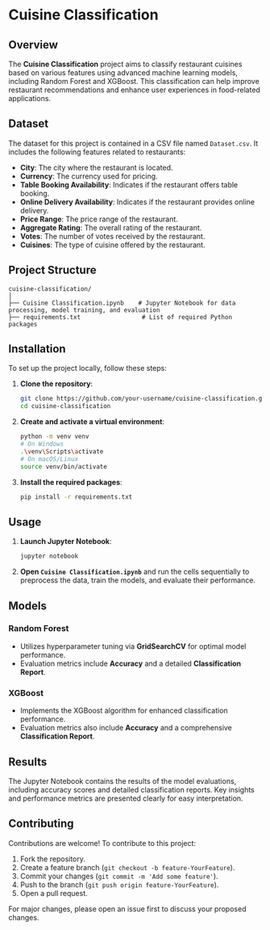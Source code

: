 # Cuisine Classification

## Overview

The **Cuisine Classification** project aims to classify restaurant cuisines based on various features using advanced machine learning models, including Random Forest and XGBoost. This classification can help improve restaurant recommendations and enhance user experiences in food-related applications.

## Dataset

The dataset for this project is contained in a CSV file named `Dataset.csv`. It includes the following features related to restaurants:

- **City**: The city where the restaurant is located.
- **Currency**: The currency used for pricing.
- **Table Booking Availability**: Indicates if the restaurant offers table booking.
- **Online Delivery Availability**: Indicates if the restaurant provides online delivery.
- **Price Range**: The price range of the restaurant.
- **Aggregate Rating**: The overall rating of the restaurant.
- **Votes**: The number of votes received by the restaurant.
- **Cuisines**: The type of cuisine offered by the restaurant.

## Project Structure

```
cuisine-classification/
│
├── Cuisine Classification.ipynb    # Jupyter Notebook for data processing, model training, and evaluation
├── requirements.txt                 # List of required Python packages
```

## Installation

To set up the project locally, follow these steps:

1. **Clone the repository**:
    ```sh
    git clone https://github.com/your-username/cuisine-classification.git
    cd cuisine-classification
    ```

2. **Create and activate a virtual environment**:
    ```sh
    python -m venv venv
    # On Windows
    .\venv\Scripts\activate  
    # On macOS/Linux
    source venv/bin/activate
    ```

3. **Install the required packages**:
    ```sh
    pip install -r requirements.txt
    ```

## Usage

1. **Launch Jupyter Notebook**:
    ```sh
    jupyter notebook
    ```

2. **Open `Cuisine Classification.ipynb`** and run the cells sequentially to preprocess the data, train the models, and evaluate their performance.

## Models

### Random Forest

- Utilizes hyperparameter tuning via **GridSearchCV** for optimal model performance.
- Evaluation metrics include **Accuracy** and a detailed **Classification Report**.

### XGBoost

- Implements the XGBoost algorithm for enhanced classification performance.
- Evaluation metrics also include **Accuracy** and a comprehensive **Classification Report**.

## Results

The Jupyter Notebook contains the results of the model evaluations, including accuracy scores and detailed classification reports. Key insights and performance metrics are presented clearly for easy interpretation.

## Contributing

Contributions are welcome! To contribute to this project:

1. Fork the repository.
2. Create a feature branch (`git checkout -b feature-YourFeature`).
3. Commit your changes (`git commit -m 'Add some feature'`).
4. Push to the branch (`git push origin feature-YourFeature`).
5. Open a pull request.

For major changes, please open an issue first to discuss your proposed changes.

